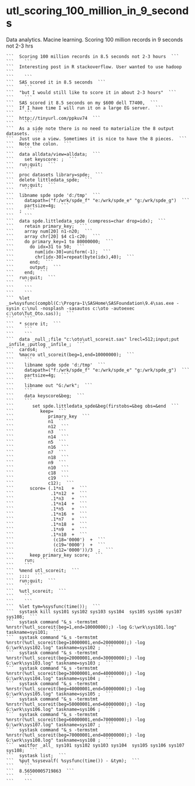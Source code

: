 # utl_scoring_100_million_in_9_seconds
Data analytics. Macine learning. Scoring 100 million records in 9 seconds not 2-3 hrs

    ```  Scoring 100 million records in 8.5 seconds not 2-3 hours  ```
    ```    ```
    ```  Interesting post in R stackoverflow. User wanted to use hadoop  ```
    ```    ```
    ```  SAS scored it in 8.5 seconds  ```
    ```    ```
    ```  "but I would still like to score it in about 2-3 hours"  ```
    ```    ```
    ```  SAS scored it 8.5 seconds on my $600 dell T7400,  ```
    ```  If I have time I will run it on a large EG server.  ```
    ```    ```
    ```  http://tinyurl.com/ppkuv74  ```
    ```    ```
    ```  As a side note there is no need to materialize the 8 output datasets.  ```
    ```  Just use a view. Sometimes it is nice to have the 8 pieces.  ```
    ```  Note the colon.  ```
    ```    ```
    ```  data alldata/view=alldata;  ```
    ```    set keyscore: ;  ```
    ```  run;quit;  ```
    ```    ```
    ```  proc datasets library=spde;  ```
    ```  delete littledata_spde;  ```
    ```  run;quit;  ```
    ```    ```
    ```  libname spde spde 'd:/tmp'  ```
    ```    datapath=("f:/wrk/spde_f" "e:/wrk/spde_e" "g:/wrk/spde_g")  ```
    ```    partsize=4g;  ```
    ```  ;  ```
    ```    ```
    ```  data spde.littledata_spde (compress=char drop=idx);  ```
    ```    retain primary_key;  ```
    ```    array num[20] n1-n20;  ```
    ```    array chr[20] $4 c1-c20;  ```
    ```    do primary_key=1 to 80000000;  ```
    ```      do idx=31 to 50;  ```
    ```        num[idx-30]=uniform(-1);  ```
    ```        chr[idx-30]=repeat(byte(idx),40);  ```
    ```      end;  ```
    ```      output;  ```
    ```    end;  ```
    ```  run;quit;  ```
    ```    ```
    ```    ```
    ```    ```
    ```  %let _s=%sysfunc(compbl(C:\Progra~1\SASHome\SASFoundation\9.4\sas.exe -sysin c:\nul -nosplash -sasautos c:\oto -autoexec c:\oto\Tut_Oto.sas));  ```
    ```    ```
    ```  * score it;  ```
    ```    ```
    ```    ```
    ```  data _null_;file "c:\oto\utl_scoreit.sas" lrecl=512;input;put _infile_;putlog _infile_;  ```
    ```  cards4;  ```
    ```  %macro utl_scoreit(beg=1,end=10000000);  ```
    ```    ```
    ```    libname spde spde 'd:/tmp'  ```
    ```    datapath=("f:/wrk/spde_f" "e:/wrk/spde_e" "g:/wrk/spde_g")  ```
    ```    partsize=4g;  ```
    ```    ```
    ```    libname out "G:/wrk";  ```
    ```    ```
    ```    data keyscore&beg;  ```
    ```    ```
    ```       set spde.littledata_spde&beg(firstobs=&beg obs=&end  ```
    ```          keep=  ```
    ```             primary_key  ```
    ```             n1  ```
    ```             n12  ```
    ```             n3  ```
    ```             n14  ```
    ```             n5  ```
    ```             n16  ```
    ```             n7  ```
    ```             n18  ```
    ```             n9  ```
    ```             n10  ```
    ```             c18  ```
    ```             c19  ```
    ```             c12);  ```
    ```      score= (.1*n1   +  ```
    ```              .1*n12  +  ```
    ```              .1*n3   +  ```
    ```              .1*n14  +  ```
    ```              .1*n5   +  ```
    ```              .1*n16  +  ```
    ```              .1*n7   +  ```
    ```              .1*n18  +  ```
    ```              .1*n9   +  ```
    ```              .1*n10  +  ```
    ```               (c18='0000')  +  ```
    ```               (c19='0000')  +  ```
    ```               (c12='0000'))/3  ;  ```
    ```      keep primary_key score;  ```
    ```    run;  ```
    ```    ```
    ```  %mend utl_scoreit;  ```
    ```  ;;;;  ```
    ```  run;quit;  ```
    ```    ```
    ```  %utl_scoreit;  ```
    ```    ```
    ```    ```
    ```  %let tym=%sysfunc(time());  ```
    ```  systask kill sys101 sys102 sys103 sys104  sys105 sys106 sys107 sys108;  ```
    ```  systask command "&_s -termstmt %nrstr(%utl_scoreit(beg=1,end=10000000);) -log G:\wrk\sys101.log" taskname=sys101;  ```
    ```  systask command "&_s -termstmt %nrstr(%utl_scoreit(beg=10000001,end=20000000);) -log G:\wrk\sys102.log" taskname=sys102 ;  ```
    ```  systask command "&_s -termstmt %nrstr(%utl_scoreit(beg=20000001,end=30000000);) -log G:\wrk\sys103.log" taskname=sys103 ;  ```
    ```  systask command "&_s -termstmt %nrstr(%utl_scoreit(beg=30000001,end=40000000);) -log G:\wrk\sys104.log" taskname=sys104 ;  ```
    ```  systask command "&_s -termstmt %nrstr(%utl_scoreit(beg=40000001,end=50000000);) -log G:\wrk\sys105.log" taskname=sys105 ;  ```
    ```  systask command "&_s -termstmt %nrstr(%utl_scoreit(beg=50000001,end=60000000);) -log G:\wrk\sys106.log" taskname=sys106 ;  ```
    ```  systask command "&_s -termstmt %nrstr(%utl_scoreit(beg=60000001,end=70000000);) -log G:\wrk\sys107.log" taskname=sys107 ;  ```
    ```  systask command "&_s -termstmt %nrstr(%utl_scoreit(beg=70000001,end=80000000);) -log G:\wrk\sys108.log" taskname=sys108 ;  ```
    ```  waitfor _all_ sys101 sys102 sys103 sys104  sys105 sys106 sys107 sys108;  ```
    ```  systask list;  ```
    ```  %put %sysevalf( %sysfunc(time()) - &tym);  ```
    ```    ```
    ```  8.56500005719863  ```
    ```    ```
    ```    ```
